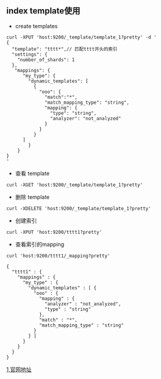 ## index template使用

- create templates
```
curl -XPUT 'host:9200/_template/template_1?pretty' -d '
{
  "template": "tttt*",// 匹配tttt开头的索引
  "settings": {
    "number_of_shards": 1
  },
   "mappings": {
      "my_type": {
        "dynamic_templates": [
          {
            "ooo": {
              "match":"*", 
              "match_mapping_type": "string",
              "mapping": {
                "type": "string",
                "analyzer": "not_analyzed"
              }
            }
          }
      ]
		}
	}
}
'
```
- 查看 template
```
curl -XGET 'host:9200/_template/template_1?pretty'
```
- 删除 template
```
curl -XDELETE 'host:9200/_template/template_1?pretty'
```

- 创建索引
```
curl -XPUT 'host:9200/tttt1?pretty'
```
- 查看索引的mapping
```
curl 'host:9200/tttt1/_mapping?pretty'

{
  "tttt1" : {
    "mappings" : {
      "my_type" : {
        "dynamic_templates" : [ {
          "ooo" : {
            "mapping" : {
              "analyzer" : "not_analyzed",
              "type" : "string"
            },
            "match" : "*",
            "match_mapping_type" : "string"
          }
        } ]
      }
    }
  }
}

```

[1,官网地址](https://www.elastic.co/guide/en/elasticsearch/reference/current/indices-templates.html)
